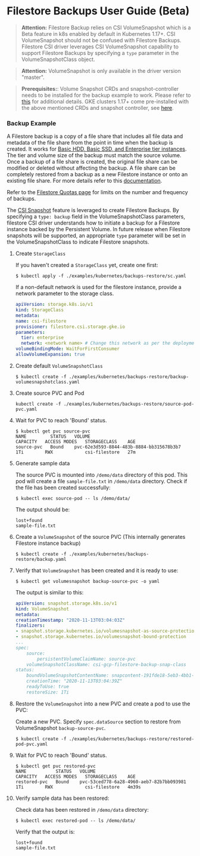 # Filestore Backups User Guide (Beta)

>**Attention:** Filestore Backup relies on CSI VolumeSnapshot which is a Beta feature in k8s enabled by default in
Kubernetes 1.17+. CSI VolumeSnapshot should not be confused with Filestore Backups. Filestore CSI driver leverages CSI VolumeSnapshot capability to support Filestore Backups by specifying a `type` parameter in the VolumeSnapshotClass object.

>**Attention:** VolumeSnapshot is only available in the driver version "master".

>**Prerequisites:**: Volume Snapshot CRDs and snapshot-controller needs to be installed for the backup example to work. Please refer to [this](https://kubernetes-csi.github.io/docs/snapshot-controller.html#deployment) for additional details. GKE clusters 1.17+ come pre-installed with the above mentioned CRDs and snapshot controller, see [here](https://cloud.google.com/kubernetes-engine/docs/how-to/persistent-volumes/volume-snapshots).

### Backup Example
A Filestore backup is a copy of a file share that includes all file data and metadata of the file share from the point in time when the backup is created. It works for [Basic HDD, Basic SSD, and Enterprise tier instances](https://cloud.google.com/filestore/docs/service-tiers). The tier and volume size of the backup must match the source volume. Once a backup of a file share is created, the original file share can be modified or deleted without affecting the backup. A file share can be completely restored from a backup as a new Filestore instance or onto an existing file share. For more details refer to this [documentation](https://cloud.google.com/filestore/docs/backups).

Refer to the [Filestore Quotas page](https://cloud.google.com/filestore/docs/limits) for limits on the number and frequency of backups.

The [CSI Snapshot](https://github.com/container-storage-interface/spec/blob/master/spec.md#createsnapshot) feature is leveraged to create Filestore Backups. By specifying a `type: backup` field in the VolumeSnapshotClass parameters, filestore CSI driver understands how to initiate a backup for a Filestore instance backed by the Persistent Volume. In future release when Filestore snapshots will be supported, an appropriate `type` parameter will be set in the VolumeSnapshotClass to indicate Filestore snapshots.

1. Create `StorageClass`

    If you haven't created a `StorageClass` yet, create one first:

    ```console
    $ kubectl apply -f ./examples/kubernetes/backups-restore/sc.yaml
    ```

    If a non-default network is used for the filestore instance, provide a network parameter to the storage class.

    ```yaml
    apiVersion: storage.k8s.io/v1
    kind: StorageClass
    metadata:
    name: csi-filestore
    provisioner: filestore.csi.storage.gke.io
    parameters:
      tier: enterprise
      network: <network name> # Change this network as per the deployment
    volumeBindingMode: WaitForFirstConsumer
    allowVolumeExpansion: true
    ```

2. Create default `VolumeSnapshotClass`

    ```console
    $ kubectl create -f ./examples/kubernetes/backups-restore/backup-volumesnapshotclass.yaml
    ```

3. Create source PVC and Pod

    ```console
    kubectl create -f ./examples/kubernetes/backups-restore/source-pod-pvc.yaml
    ```
4. Wait for PVC to reach 'Bound' status.
   ```console
   $ kubectl get pvc source-pvc
   NAME         STATUS   VOLUME                                     CAPACITY   ACCESS MODES   STORAGECLASS    AGE
   source-pvc   Bound    pvc-62e3d593-8844-483b-8884-bb315678b3b7   1Ti        RWX            csi-filestore   27m
   ```

5. Generate sample data

    The source PVC is mounted into `/demo/data` directory of this pod. This pod will create a file `sample-file.txt` in `/demo/data` directory. Check if the file has been created successfully:

    ```console
    $ kubectl exec source-pod -- ls /demo/data/
    ```

    The output should be:

    ```
    lost+found
    sample-file.txt
    ```

6. Create a `VolumeSnapshot` of the source PVC (This internally generates Filestore instance backup)

    ```console
    $ kubectl create -f ./examples/kubernetes/backups-restore/backup.yaml
    ```

7. Verify that `VolumeSnapshot` has been created and it is ready to use:

    ```console
    $ kubectl get volumesnapshot backup-source-pvc -o yaml
    ```

    The output is similar to this:

    ```yaml
    apiVersion: snapshot.storage.k8s.io/v1
    kind: VolumeSnapshot
    metadata:
    creationTimestamp: "2020-11-13T03:04:03Z"
    finalizers:
    - snapshot.storage.kubernetes.io/volumesnapshot-as-source-protection
    - snapshot.storage.kubernetes.io/volumesnapshot-bound-protection
    ...
    spec:
        source:
            persistentVolumeClaimName: source-pvc
        volumeSnapshotClassName: csi-gcp-filestore-backup-snap-class
    status:
        boundVolumeSnapshotContentName: snapcontent-191fde18-5eb3-4bb1-9f64-0356765c3f9f
        creationTime: "2020-11-13T03:04:39Z"
        readyToUse: true
        restoreSize: 1Ti
    ```

8. Restore the `VolumeSnapshot` into a new PVC and create a pod to use the PVC:

    Create a new PVC. Specify `spec.dataSource` section to restore from VolumeSnapshot `backup-source-pvc`.

    ```console
    $ kubectl create -f ./examples/kubernetes/backups-restore/restored-pod-pvc.yaml
    ```
9. Wait for PVC to reach 'Bound' status.
   ```console
   $ kubectl get pvc restored-pvc
   NAME           STATUS   VOLUME                                     CAPACITY   ACCESS MODES   STORAGECLASS    AGE
   restored-pvc   Bound    pvc-53ced778-6a28-4960-aeb7-82b7bb093981   1Ti        RWX            csi-filestore   4m39s
   ```
   
10. Verify sample data has been restored:

    Check data has been restored in `/demo/data` directory:

    ```console
    $ kubectl exec restored-pod -- ls /demo/data/
    ```

    Verify that the output is:

    ```
    lost+found
    sample-file.txt
    ```
